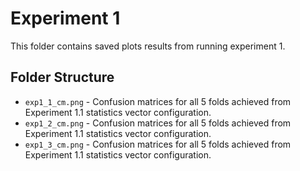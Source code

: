 # Experiment 1

This folder contains saved plots results from running experiment 1.

## Folder Structure

- `exp1_1_cm.png` - Confusion matrices for all 5 folds achieved from Experiment 1.1 statistics vector configuration.
- `exp1_2_cm.png` - Confusion matrices for all 5 folds achieved from Experiment 1.1 statistics vector configuration.
- `exp1_3_cm.png` - Confusion matrices for all 5 folds achieved from Experiment 1.1 statistics vector configuration.
